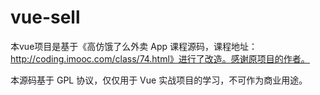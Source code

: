 # vue-sell
本vue项目是基于《高仿饿了么外卖 App 课程源码，课程地址： http://coding.imooc.com/class/74.html》进行了改造。感谢原项目的作者。

本源码基于 GPL 协议，仅仅用于 Vue 实战项目的学习，不可作为商业用途。
